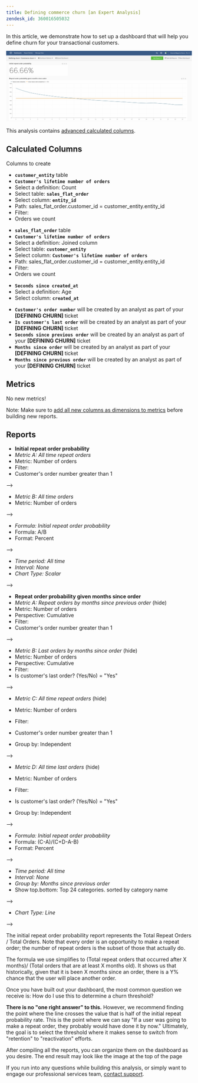 ```yaml
---
title: Defining commerce churn [an Expert Analysis]
zendesk_id: 360016505032
---
```


In this article, we demonstrate how to set up a dashboard that will help you define churn for your transactional customers.

![](../../assets/2017-02-07_1356.png)

This analysis contains [advanced calculated columns](../data-warehouse-mgr/adv-calc-columns.md).

## Calculated Columns

Columns to create

* <span class="wysiwyg-color-blue">**`customer_entity`**</span> table
* <span class="wysiwyg-color-blue">**`Customer's lifetime number of orders`**</span>
* Select a definition: Count
* Select table: <span class="wysiwyg-color-blue">**`sales_flat_order`**</span>
* Select column: <span class="wysiwyg-color-blue">**`entity_id`**</span>
* Path: sales_flat_order.customer_id = customer_entity.entity_id
* Filter:
* Orders we count
<!--{: style="list-style-type: square;"}-->
<!--{: style="list-style-type: circle;"}-->

* <span class="wysiwyg-color-blue">**`sales_flat_order`**</span> table
* <span class="wysiwyg-color-blue">**`Customer's lifetime number of orders`**</span>
* Select a definition: Joined column
* Select table: <span class="wysiwyg-color-blue">**`customer_entity`**</span>
* Select column: <span class="wysiwyg-color-blue">**`Customer's lifetime number of orders`**</span>
* Path: sales_flat_order.customer_id = customer_entity.entity_id
* Filter:
* Orders we count
<!--{: style="list-style-type: square;"}-->

* <span class="wysiwyg-color-blue">**`Seconds since created_at`**</span>
* Select a definition: Age
* Select column: <span class="wysiwyg-color-blue">**`created_at`**</span>
<!--{: style="list-style-type: square;"}-->

* <span class="wysiwyg-color-blue">**`Customer's order number`**</span> will be created by an analyst as part of your **[DEFINING CHURN]** ticket
* <span class="wysiwyg-color-blue">**`Is customer's last order`**</span> will be created by an analyst as part of your **[DEFINING CHURN]** ticket
* <span class="wysiwyg-color-blue">**`Seconds since previous order`**</span> will be created by an analyst as part of your **[DEFINING CHURN]** ticket
* <span class="wysiwyg-color-blue">**`Months since order`**</span> will be created by an analyst as part of your **[DEFINING CHURN]** ticket
* <span class="wysiwyg-color-blue">**`Months since previous order`**</span> will be created by an analyst as part of your **[DEFINING CHURN]** ticket
<!--{: style="list-style-type: circle;"}-->

## Metrics

No new metrics!

Note: Make sure to [add all new columns as dimensions to metrics](../data-warehouse-mgr/manage-data-dimensions-metrics.md) before building new reports.

## Reports

* **Initial repeat order probability**
* *Metric A: All time repeat orders*
* Metric: Number of orders
* Filter:
* Customer's order number greater than 1
<!--<!--{: style="list-style-type: square;"}-->-->

* *Metric B: All time orders*
* Metric: Number of orders
<!--<!--{: style="list-style-type: square;"}-->-->

* *Formula: Initial repeat order probability*
* Formula: A/B
* Format: Percent
<!--<!--{: style="list-style-type: square;"}-->-->

* *Time period: All time*
* *Interval: None*
* *Chart Type: Scalar*
<!--<!--{: style="list-style-type: circle;"}-->-->

* **Repeat order probability given months since order**
* *Metric A: Repeat orders by months since previous order* (hide)
* Metric: Number of orders
* Perspective: Cumulative
* Filter:
* Customer's order number greater than 1
<!--<!--{: style="list-style-type: square;"}-->-->

* *Metric B: Last orders by months since order* (hide)
* Metric: Number of orders
* Perspective: Cumulative
* Filter:
* Is customer's last order? (Yes/No) = "Yes"
<!--<!--{: style="list-style-type: square;"}-->-->

* *Metric C: All time repeat orders* (hide)
* Metric: Number of orders
* Filter:
* Customer's order number greater than 1

* Group by: Independent
<!--<!--{: style="list-style-type: square;"}-->-->

* *Metric D: All time last orders* (hide)
* Metric: Number of orders
* Filter:
* Is customer's last order? (Yes/No) = "Yes"

* Group by: Independent
<!--<!--{: style="list-style-type: square;"}-->-->

* *Formula: Initial repeat order probability*
* Formula: (C-A)/(C+D-A-B)
* Format: Percent
<!--<!--{: style="list-style-type: square;"}-->-->

* *Time period: All time*
* *Interval: None*
* *Group by: Months since previous order*
* Show top.bottom: Top 24 categories. sorted by category name
<!--<!--{: style="list-style-type: square;"}-->-->

* *Chart Type: Line*
<!--<!--{: style="list-style-type: circle;"}-->-->

The initial repeat order probability report represents the Total Repeat Orders / Total Orders. Note that every order is an opportunity to make a repeat order; the number of repeat orders is the subset of those that actually do.

The formula we use simplifies to (Total repeat orders that occurred after X months)/ (Total orders that are at least X months old). It shows us that historically, given that it is been X months since an order, there is a Y% chance that the user will place another order.

Once you have built out your dashboard, the most common question we receive is: How do I use this to determine a churn threshold?

**There is no "one right answer" to this.** However, we recommend finding the point where the line crosses the value that is half of the initial repeat probability rate. This is the point where we can say "If a user was going to make a repeat order, they probably would have done it by now." Ultimately, the goal is to select the threshold where it makes sense to switch from "retention" to "reactivation" efforts.

After compiling all the reports, you can organize them on the dashboard as you desire. The end result may look like the image at the top of the page

If you run into any questions while building this analysis, or simply want to engage our professional services team, [contact support](../../getting-started/support.md).